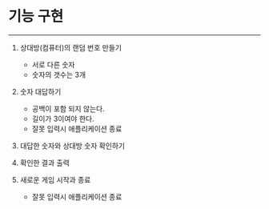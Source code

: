 # 기능 구현
- - -
1. 상대방(컴퓨터)의 랜덤 번호 만들기
   * 서로 다른 숫자
   * 숫자의 갯수는 3개

2. 숫자 대답하기
   * 공백이 포함 되지 않는다.
   * 길이가 3이여야 한다.
   * 잘못 입력시 애플리케이션 종료

3. 대답한 숫자와 상대방 숫자 확인하기

4. 확인한 결과 출력

5. 새로운 게임 시작과 종료
   * 잘못 입력시 애플리케이션 종료